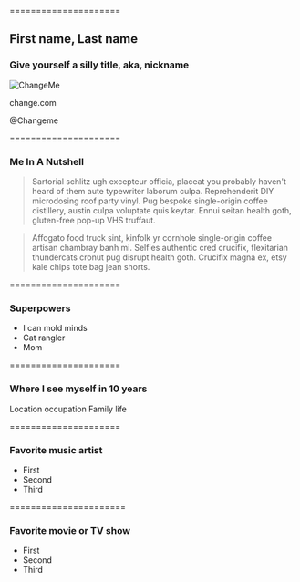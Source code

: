 =====================

## First name, Last name

### Give yourself a silly title, aka, nickname 
![ChangeMe](https://www.jjay.cuny.edu/sites/default/files/forensic_science_tile.jpg)

change.com

@Changeme



=====================

### Me In A Nutshell

> Sartorial schlitz ugh excepteur officia, placeat you probably haven't heard of them aute typewriter laborum culpa. Reprehenderit DIY microdosing roof party vinyl. Pug bespoke single-origin coffee distillery, austin culpa voluptate quis keytar. Ennui seitan health goth, gluten-free pop-up VHS truffaut. 

> Affogato food truck sint, kinfolk yr cornhole single-origin coffee artisan chambray banh mi. Selfies authentic cred crucifix, flexitarian thundercats cronut pug disrupt health goth. Crucifix magna ex, etsy kale chips tote bag jean shorts.

=====================

### Superpowers 

- I can mold minds 
- Cat rangler
- Mom 

=====================

### Where I see myself in 10 years
Location
occupation
Family life

=====================

### Favorite music artist

- First 
- Second
- Third 

======================

### Favorite movie or TV show

- First
- Second
- Third
